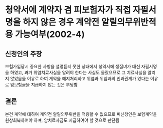# 청약서에 계약자 겸 피보험자가 직접 자필서명을 하지 않은 경우 계약전 알릴의무위반적용 가능여부(2002-4)

## 신청인의 주장
보험가입당시 중요한 사항을 설명듣지 못한 상태에서 청약서에 생질녀가 대신 자필서명을 하였고, 과거 위염치료사실을 알려야 한다는 사실도 몰랐으므로 그 치료사실을 알리지 않았음을 이유로 하여 계약을 해지처리하고 위염과 위암과의 인과관계가 있다는 이유로 암보험금을 지급하지 않는 것은 부당함

## 결론
본건 계약에 대하여 계약전 알릴의무위반을 적용할 수 없으므로 피신청인은 보험계약을 원상회복하여야 하며,   암치료자금도 지급하여야 할 것으로 판단됨